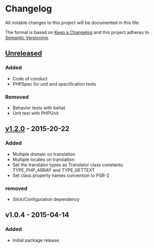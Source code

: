 # Changelog

All notable changes to this project will be documented in this file.

The format is based on [Keep a Changelog](http://keepachangelog.com/en/1.0.0/)
and this project adheres to [Semantic Versioning](http://semver.org/spec/v2.0.0.html).

## [Unreleased]

### Added
- Code of conduct
- PHPSpec for unit and specification tests

### Removed
- Behavior tests with behat
- Unit test with PHPUnit

## [v1.2.0] - 2015-20-22

### Added
- Multiple domain on translation
- Multiple locales on translation
- Set the translator types as Translator class constants:
  TYPE_PHP_ARRAY and TYPE_GETTEXT
- Set class property names convention to PSR-2

### removed
- Slick/Configuration dependency


## v1.0.4 - 2015-04-14

### Added
- Initial package release

[Unreleased]: https://github.com/slickframework/i18n/compare/v1.2.0...HEAD
[v1.2.0]: https://github.com/slickframework/i18n/compare/v1.0.4...v1.2.0
